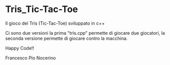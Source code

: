 # Tris_Tic-Tac-Toe
Il gioco del Tris (Tic-Tac-Toe) sviluppato in c++ 

Ci sono due versioni la prima "tris.cpp" permette di giocare due giocatori, la seconda versione permette di giocare contro la macchina.

Happy Code!!

Francesco Pio Nocerino
